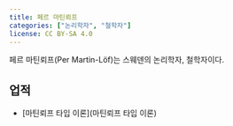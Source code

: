 ```yaml
---
title: 페르 마틴뢰프
categories: ["논리학자", "철학자"]
license: CC BY-SA 4.0
---
```


페르 마틴뢰프(Per Martin-Löf)는 스웨덴의 논리학자, 철학자이다.

## 업적

* [마틴뢰프 타입 이론](마틴뢰프 타입 이론)
